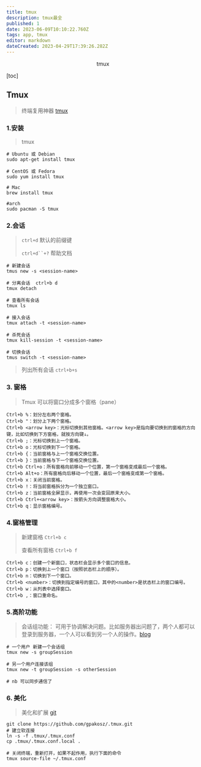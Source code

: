```yaml
---
title: tmux
description: tmux最全
published: 1
date: 2023-06-09T10:10:22.760Z
tags: app, tmux
editor: markdown
dateCreated: 2023-04-29T17:39:26.282Z
---
```


<center>tmux</center>





[toc]





## Tmux

> 终端复用神器 [tmux](https://www.ruanyifeng.com/blog/2019/10/tmux.html)





### 1.安装

> tmux

```shell
# Ubuntu 或 Debian
sudo apt-get install tmux

# CentOS 或 Fedora
sudo yum install tmux

# Mac
brew install tmux

#arch
sudo pacman -S tmux
```



### 2.会话

> `ctrl+d`  默认的前缀键
>
> `ctrl+d``+?` 帮助文档

```shell
# 新建会话
tmus new -s <session-name>
    
# 分离会话  ctrl+b d
tmux detach  

# 查看所有会话
tmux ls

# 接入会话
tmux attach -t <session-name>

# 杀死会话
tmux kill-session -t <session-name>

# 切换会话
tmus switch -t <session-name>
```

> 列出所有会话 `ctrl+b+s`



### 3. 窗格

> Tmux 可以将窗口分成多个窗格（pane）

```shell
Ctrl+b %：划分左右两个窗格。
Ctrl+b "：划分上下两个窗格。
Ctrl+b <arrow key>：光标切换到其他窗格。<arrow key>是指向要切换到的窗格的方向键，比如切换到下方窗格，就按方向键↓。
Ctrl+b ;：光标切换到上一个窗格。
Ctrl+b o：光标切换到下一个窗格。
Ctrl+b {：当前窗格与上一个窗格交换位置。
Ctrl+b }：当前窗格与下一个窗格交换位置。
Ctrl+b Ctrl+o：所有窗格向前移动一个位置，第一个窗格变成最后一个窗格。
Ctrl+b Alt+o：所有窗格向后移动一个位置，最后一个窗格变成第一个窗格。
Ctrl+b x：关闭当前窗格。
Ctrl+b !：将当前窗格拆分为一个独立窗口。
Ctrl+b z：当前窗格全屏显示，再使用一次会变回原来大小。
Ctrl+b Ctrl+<arrow key>：按箭头方向调整窗格大小。
Ctrl+b q：显示窗格编号。
```

### 4.窗格管理

> 新建窗格 `Ctrl+b c`
>
> 查看所有窗格 `Ctrl+b f`

```shell
Ctrl+b c：创建一个新窗口，状态栏会显示多个窗口的信息。
Ctrl+b p：切换到上一个窗口（按照状态栏上的顺序）。
Ctrl+b n：切换到下一个窗口。
Ctrl+b <number>：切换到指定编号的窗口，其中的<number>是状态栏上的窗口编号。
Ctrl+b w：从列表中选择窗口。
Ctrl+b ,：窗口重命名。
```



### 5.高阶功能

> 会话组功能： 可用于协调解决问题。比如服务器出问题了，两个人都可以登录到服务器，一个人可以看到另一个人的操作。[blog](https://www.roderickchan.cn/zh-cn/2023-02-10-socat%E5%8F%8D%E5%BC%B9shell-tmux%E5%85%B1%E4%BA%AB%E4%BC%9A%E8%AF%9D/#socat%E5%8F%8D%E5%BC%B9shell)

```shell
# 一个用户 新建一个会话组
tmux new -s groupSession

# 另一个用户连接该组
tmux new -t groupSession -s otherSession

# nb 可以同步通信了
```



### 6. 美化

> 美化和扩展 [git](https://github.com/gpakosz/.tmux)

```shell
git clone https://github.com/gpakosz/.tmux.git
# 建立软连接
ln -s -f .tmux/.tmux.conf
cp .tmux/.tmux.conf.local .

# 关闭终端，重新打开，如果不起作用，执行下面的命令
tmux source-file ~/.tmux.conf
```



